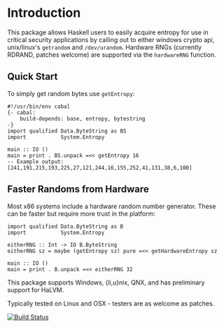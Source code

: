 # Introduction

This package allows Haskell users to easily acquire entropy for use in critical
security applications by calling out to either windows crypto api, unix/linux's
`getrandom` and `/dev/urandom`. Hardware RNGs (currently RDRAND, patches
welcome) are supported via the `hardwareRNG` function.

## Quick Start

To simply get random bytes use `getEntropy`:

```
#!/usr/bin/env cabal
{- cabal:
    build-depends: base, entropy, bytestring
-}
import qualified Data.ByteString as BS
import           System.Entropy

main :: IO ()
main = print . BS.unpack =<< getEntropy 16
-- Example output: [241,191,215,193,225,27,121,244,16,155,252,41,131,38,6,100]
```

## Faster Randoms from Hardware

Most x86 systems include a hardware random number generator.  These can be
faster but require more trust in the platform:

```
import qualified Data.ByteString as B
import           System.Entropy

eitherRNG :: Int -> IO B.ByteString
eitherRNG sz = maybe (getEntropy sz) pure =<< getHardwareEntropy sz

main :: IO ()
main = print . B.unpack =<< eitherRNG 32
```

This package supports Windows, {li,u}nix, QNX, and has preliminary support for HaLVM.

Typically tested on Linux and OSX - testers are as welcome as patches.

[![Build Status](https://travis-ci.org/TomMD/entropy.svg?branch=master)](https://travis-ci.org/TomMD/entropy)
